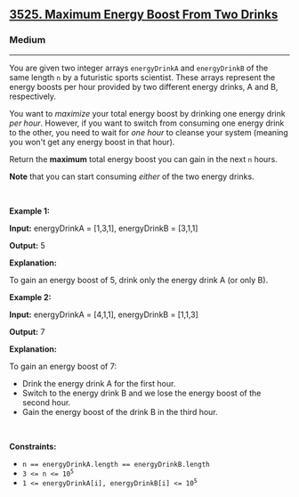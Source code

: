 <h2><a href="https://leetcode.com/problems/find-the-largest-palindrome-divisible-by-k/">3525. Maximum Energy Boost From Two Drinks</a></h2><h3>Medium</h3><hr><p>You are given two integer arrays <code>energyDrinkA</code> and <code>energyDrinkB</code> of the same length <code>n</code> by a futuristic sports scientist. These arrays represent the energy boosts per hour provided by two different energy drinks, A and B, respectively.</p>

<p>You want to <em>maximize</em> your total energy boost by drinking one energy drink <em>per hour</em>. However, if you want to switch from consuming one energy drink to the other, you need to wait for <em>one hour</em> to cleanse your system (meaning you won&#39;t get any energy boost in that hour).</p>

<p>Return the <strong>maximum</strong> total energy boost you can gain in the next <code>n</code> hours.</p>

<p><strong>Note</strong> that you can start consuming <em>either</em> of the two energy drinks.</p>

<p>&nbsp;</p>
<p><strong class="example">Example 1:</strong></p>

<div class="example-block">
<p><strong>Input:</strong> energyDrinkA<span class="example-io"> = [1,3,1], </span>energyDrinkB<span class="example-io"> = [3,1,1]</span></p>

<p><strong>Output:</strong> <span class="example-io">5</span></p>

<p><strong>Explanation:</strong></p>

<p>To gain an energy boost of 5, drink only the energy drink A (or only B).</p>
</div>

<p><strong class="example">Example 2:</strong></p>

<div class="example-block">
<p><strong>Input:</strong> energyDrinkA<span class="example-io"> = [4,1,1], </span>energyDrinkB<span class="example-io"> = [1,1,3]</span></p>

<p><strong>Output:</strong> <span class="example-io">7</span></p>

<p><strong>Explanation:</strong></p>

<p>To gain an energy boost of 7:</p>

<ul>
	<li>Drink the energy drink A for the first hour.</li>
	<li>Switch to the energy drink B and we lose the energy boost of the second hour.</li>
	<li>Gain the energy boost of the drink B in the third hour.</li>
</ul>
</div>

<p>&nbsp;</p>
<p><strong>Constraints:</strong></p>

<ul>
	<li><code>n == energyDrinkA.length == energyDrinkB.length</code></li>
	<li><code>3 &lt;= n &lt;= 10<sup>5</sup></code></li>
	<li><code>1 &lt;= energyDrinkA[i], energyDrinkB[i] &lt;= 10<sup>5</sup></code></li>
</ul>
